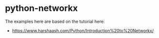# python-networkx

The examples here are based on the tutorial here:

- https://www.harshaash.com/Python/Introduction%20to%20Networkx/